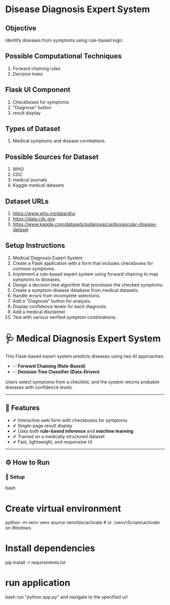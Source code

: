# Disease Diagnosis Expert System

## Objective
Identify diseases from symptoms using rule-based logic

## Possible Computational Techniques
1. Forward chaining rules
2. Decision trees

## Flask UI Component
1. Checkboxes for symptoms
2. "Diagnose" button
3. result display

## Types of Dataset
1. Medical symptoms and disease correlations

## Possible Sources for Dataset
1. WHO
2. CDC
3. medical journals
4. Kaggle medical datasets

## Dataset URLs
1. https://www.who.int/data/gho
2. https://data.cdc.gov
3. https://www.kaggle.com/datasets/sulianova/cardiovascular-disease-dataset

## Setup Instructions
1. Medical Diagnosis Expert System
1. Create a Flask application with a form that includes checkboxes for common symptoms. 
2. Implement a rule-based expert system using forward chaining to map symptoms to diseases. 
3. Design a decision tree algorithm that processes the checked symptoms. 
4. Create a symptom-disease database from medical datasets. 
5. Handle errors from incomplete selections. 
6. Add a "Diagnose" button for analysis. 
7. Display confidence levels for each diagnosis. 
8. Add a medical disclaimer. 
9. Test with various verified symptom combinations.



# 🩺 Medical Diagnosis Expert System

This Flask-based expert system predicts diseases using two AI approaches:

- ✅ **Forward Chaining (Rule-Based)**
- ✅ **Decision Tree Classifier (Data-Driven)**

Users select symptoms from a checklist, and the system returns probable diseases with confidence levels.

---

## 🚀 Features

- ✔ Interactive web form with checkboxes for symptoms
- ✔ Single-page result display
- ✔ Uses both **rule-based inference** and **machine learning**
- ✔ Trained on a medically structured dataset
- ✔ Fast, lightweight, and responsive UI

---

## ⚙️ How to Run

### 🔧 Setup
bash
# Create virtual environment
python -m venv venv
source venv/bin/activate  # or .\venv\Scripts\activate on Windows

# Install dependencies
pip install -r requirements.txt

# run application
bash
run "python app.py" and navigate to the specified url
